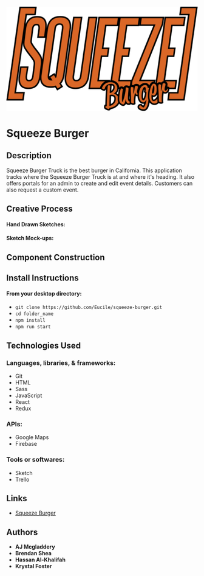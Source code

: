 ![Squeeze Burger Logo](https://github.com/Eucile/squeeze-burger/blob/master/src/assets/logos/outlined-orange.png)

# Squeeze Burger

## Description

Squeeze Burger Truck is the best burger in California. This application tracks where the Squeeze Burger Truck is at and where it's heading. It also offers portals for an admin to create and edit event details. Customers can also request a custom event.

## Creative Process

#### Hand Drawn Sketches:

#### Sketch Mock-ups:

## Component Construction

## Install Instructions

#### From your desktop directory:

* `git clone https://github.com/Eucile/squeeze-burger.git`
* `cd folder_name`
* `npm install`
* `npm run start`

## Technologies Used

### Languages, libraries, & frameworks:

* Git
* HTML
* Sass
* JavaScript
* React
* Redux

### APIs:

* Google Maps
* Firebase

### Tools or softwares:

* Sketch
* Trello

## Links

* [Squeeze Burger](http://www.squeezeburger.com/)

## Authors

* **AJ Mcgladdery**
* **Brendan Shea**
* **Hassan Al-Khalifah**
* **Krystal Foster**
